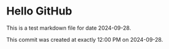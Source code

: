 # Hello GitHub
This is a test markdown file for date 2024-09-28.

This commit was created at exactly 12:00 PM on 2024-09-28.

